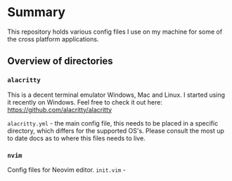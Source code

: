 # Summary
This repository holds various config files I use on my machine for some of the cross platform applications.

## Overview of directories
### `alacritty`
This is a decent terminal emulator Windows, Mac and Linux. I started using it recently on Windows. Feel free to check it out here: https://github.com/alacritty/alacritty

`alacritty.yml` - the main config file, this needs to be placed in a specific directory, which differs for the supported OS's. Please consult the most up to date docs as to where this files needs to live.

### `nvim`
Config files for Neovim editor.
`init.vim` -
